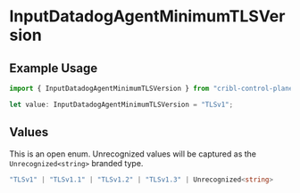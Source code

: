 # InputDatadogAgentMinimumTLSVersion

## Example Usage

```typescript
import { InputDatadogAgentMinimumTLSVersion } from "cribl-control-plane/models";

let value: InputDatadogAgentMinimumTLSVersion = "TLSv1";
```

## Values

This is an open enum. Unrecognized values will be captured as the `Unrecognized<string>` branded type.

```typescript
"TLSv1" | "TLSv1.1" | "TLSv1.2" | "TLSv1.3" | Unrecognized<string>
```